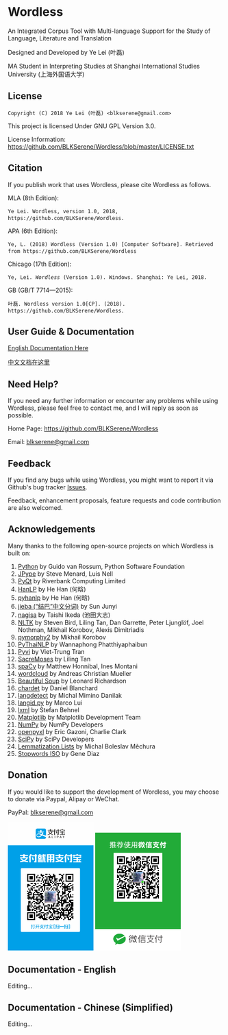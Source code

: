# Wordless
An Integrated Corpus Tool with Multi-language Support for the Study of Language, Literature and Translation

Designed and Developed by Ye Lei (叶磊)

MA Student in Interpreting Studies at Shanghai International Studies University (上海外国语大学)

## License
    Copyright (C) 2018 Ye Lei (叶磊) <blkserene@gmail.com>

This project is licensed Under GNU GPL Version 3.0.

License Information: https://github.com/BLKSerene/Wordless/blob/master/LICENSE.txt

## Citation
If you publish work that uses Wordless, please cite Wordless as follows.

MLA (8th Edition):

    Ye Lei. Wordless, version 1.0, 2018, https://github.com/BLKSerene/Wordless.

APA (6th Edition):

    Ye, L. (2018) Wordless (Version 1.0) [Computer Software]. Retrieved from https://github.com/BLKSerene/Wordless

Chicago (17th Edition):

<pre><code>Ye, Lei. <i>Wordless</i> (Version 1.0). Windows. Shanghai: Ye Lei, 2018.</code></pre>

GB (GB/T 7714—2015):

    叶磊. Wordless version 1.0[CP]. (2018). https://github.com/BLKSerene/Wordless.

## User Guide & Documentation
[English Documentation Here](#doc-eng)

[中文文档在这里](#doc-zho)

## Need Help?
If you need any further information or encounter any problems while using Wordless, please feel free to contact me, and I will reply as soon as possible.

Home Page: https://github.com/BLKSerene/Wordless

Email: blkserene@gmail.com

## Feedback
If you find any bugs while using Wordless, you might want to report it via Github\'s bug tracker [Issues](https://github.com/BLKSerene/Wordless/issues).

Feedback, enhancement proposals, feature requests and code contribution are also welcomed.

## Acknowledgements
Many thanks to the following open-source projects on which Wordless is built on:

1. [Python](https://www.python.org/) by Guido van Rossum, Python Software Foundation
2. [JPype](https://github.com/jpype-project/jpype/) by Steve Menard, Luis Nell
3. [PyQt](https://www.riverbankcomputing.com/software/pyqt/intro) by Riverbank Computing Limited
4. [HanLP](http://hanlp.com/) by He Han (何晗)
5. [pyhanlp](https://github.com/hankcs/pyhanlp) by He Han (何晗)
6. [jieba (“结巴”中文分词)](https://github.com/fxsjy/jieba) by Sun Junyi
7. [nagisa](https://github.com/taishi-i/nagisa) by Taishi Ikeda (池田大志)
8. [NLTK](http://www.nltk.org/) by Steven Bird, Liling Tan, Dan Garrette, Peter Ljunglöf, Joel Nothman, Mikhail Korobov, Alexis Dimitriadis
9. [pymorphy2](https://github.com/kmike/pymorphy2/) by Mikhail Korobov
10. [PyThaiNLP](https://github.com/PyThaiNLP/pythainlp) by Wannaphong Phatthiyaphaibun
11. [Pyvi](https://github.com/trungtv/pyvi) by Viet-Trung Tran
12. [SacreMoses](https://github.com/alvations/sacremoses) by Liling Tan
13. [spaCy](https://spacy.io/) by Matthew Honnibal, Ines Montani
14. [wordcloud](https://amueller.github.io/word_cloud/) by Andreas Christian Mueller
15. [Beautiful Soup](https://www.crummy.com/software/BeautifulSoup/) by Leonard Richardson
16. [chardet](https://github.com/chardet/chardet) by Daniel Blanchard
17. [langdetect](https://github.com/Mimino666/langdetect) by Michal Mimino Danilak
18. [langid.py](https://github.com/saffsd/langid.py) by Marco Lui
19. [lxml](https://lxml.de/) by Stefan Behnel
20. [Matplotlib](https://matplotlib.org/) by Matplotlib Development Team
21. [NumPy](http://www.numpy.org/) by NumPy Developers
22. [openpyxl](https://openpyxl.readthedocs.io/en/stable/) by Eric Gazoni, Charlie Clark
23. [SciPy](https://www.scipy.org/) by SciPy Developers
24. [Lemmatization Lists](https://github.com/michmech/lemmatization-lists) by Michal Boleslav Měchura
25. [Stopwords ISO](https://github.com/stopwords-iso/stopwords-iso) by Gene Diaz

## Donation
If you would like to support the development of Wordless, you may choose to donate via Paypal, Alipay or WeChat.

PayPal: [blkserene@gmail.com](https://www.paypal.com/myaccount/transfer/homepage/send)

<img src=https://github.com/BLKSerene/Wordless/blob/master/images/Alipay.jpg width="200"> <img src=https://github.com/BLKSerene/Wordless/blob/master/images/WeChat.png alt="WeChat" width="200">

<span id="doc-eng"></span>
## Documentation - English
Editing...

<span id="doc-zho"></span>
## Documentation - Chinese (Simplified)
Editing...
